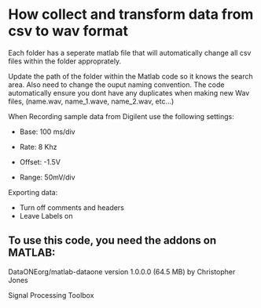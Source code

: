 # How collect and transform data from csv to wav format

Each folder has a seperate matlab file that will automatically change all csv files within the folder approprately. 

Update the path of the folder within the Matlab code so it knows the search area. Also need to change the ouput naming convention. The code automatically ensure you dont have any duplicates when making new Wav files, (name.wav, name_1.wave, name_2.wav, etc...)

When Recording sample data from Digilent use the following settings:
- Base: 100 ms/div
- Rate: 8 Khz

- Offset: -1.5V
- Range: 50mV/div

Exporting data: 
- Turn off comments and headers
- Leave Labels on

## To use this code, you need the addons on MATLAB: 

DataONEorg/matlab-dataone
version 1.0.0.0 (64.5 MB) by Christopher Jones

Signal Processing Toolbox